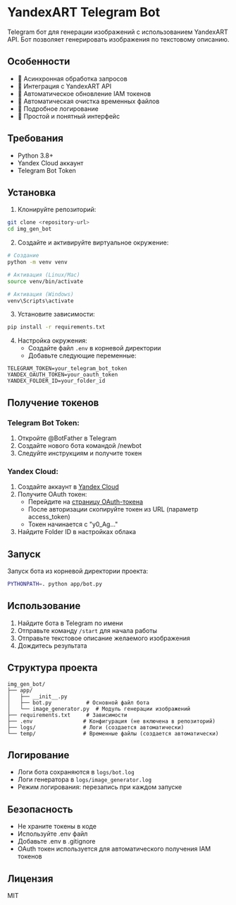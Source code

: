 # YandexART Telegram Bot

Telegram бот для генерации изображений с использованием YandexART API. Бот позволяет генерировать изображения по текстовому описанию.

## Особенности
- 🚀 Асинхронная обработка запросов
- 🎨 Интеграция с YandexART API
- 📁 Автоматическое обновление IAM токенов
- 📁 Автоматическая очистка временных файлов
- 📝 Подробное логирование
- 💬 Простой и понятный интерфейс

## Требования
- Python 3.8+
- Yandex Cloud аккаунт
- Telegram Bot Token

## Установка

1. Клонируйте репозиторий:
```bash
git clone <repository-url>
cd img_gen_bot
```

2. Создайте и активируйте виртуальное окружение:
```bash
# Создание
python -m venv venv

# Активация (Linux/Mac)
source venv/bin/activate

# Активация (Windows)
venv\Scripts\activate
```

3. Установите зависимости:
```bash
pip install -r requirements.txt
```

4. Настройка окружения:
   - Создайте файл `.env` в корневой директории
   - Добавьте следующие переменные:
```env
TELEGRAM_TOKEN=your_telegram_bot_token
YANDEX_OAUTH_TOKEN=your_oauth_token
YANDEX_FOLDER_ID=your_folder_id
```

## Получение токенов

### Telegram Bot Token:
1. Откройте @BotFather в Telegram
2. Создайте нового бота командой /newbot
3. Следуйте инструкциям и получите токен

### Yandex Cloud:
1. Создайте аккаунт в [Yandex Cloud](https://cloud.yandex.ru/)
2. Получите OAuth токен:
   - Перейдите на [страницу OAuth-токена](https://oauth.yandex.ru/authorize?response_type=token&client_id=1a6990aa636648e9b2ef855fa7bec2fb)
   - После авторизации скопируйте токен из URL (параметр access_token)
   - Токен начинается с "y0_Ag..."
3. Найдите Folder ID в настройках облака

## Запуск

Запуск бота из корневой директории проекта:
```bash
PYTHONPATH=. python app/bot.py
```

## Использование

1. Найдите бота в Telegram по имени
2. Отправьте команду `/start` для начала работы
3. Отправьте текстовое описание желаемого изображения
4. Дождитесь результата

## Структура проекта
```
img_gen_bot/
├── app/
│   ├── __init__.py
│   ├── bot.py           # Основной файл бота
│   └── image_generator.py  # Модуль генерации изображений
├── requirements.txt     # Зависимости
├── .env                # Конфигурация (не включена в репозиторий)
├── logs/               # Логи (создается автоматически)
└── temp/               # Временные файлы (создается автоматически)
```

## Логирование
- Логи бота сохраняются в `logs/bot.log`
- Логи генератора в `logs/image_generator.log`
- Режим логирования: перезапись при каждом запуске

## Безопасность
- Не храните токены в коде
- Используйте .env файл
- Добавьте .env в .gitignore
- OAuth токен используется для автоматического получения IAM токенов

## Лицензия
MIT
